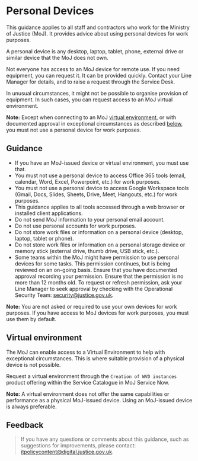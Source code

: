 # Personal Devices

This guidance applies to all staff and contractors who work for the Ministry of Justice \(MoJ\). It provides advice about using personal devices for work purposes.

A personal device is any desktop, laptop, tablet, phone, external drive or similar device that the MoJ does not own.

Not everyone has access to an MoJ device for remote use. If you need equipment, you can request it. It can be provided quickly. Contact your Line Manager for details, and to raise a request through the Service Desk.

In unusual circumstances, it might not be possible to organise provision of equipment. In such cases, you can request access to an MoJ virtual environment.

**Note:** Except when connecting to an MoJ [virtual environment](#virtual-environment), or with documented approval in exceptional circumstances as described [below](#guidance), you must not use a personal device for work purposes.

## Guidance

-   If you have an MoJ-issued device or virtual environment, you must use that.
-   You must not use a personal device to access Office 365 tools \(email, calendar, Word, Excel, Powerpoint, etc.\) for work purposes.
-   You must not use a personal device to access Google Workspace tools \(Gmail, Docs, Slides, Sheets, Drive, Meet, Hangouts, etc.\) for work purposes.
-   This guidance applies to all tools accessed through a web browser or installed client applications.
-   Do not send MoJ information to your personal email account.
-   Do not use personal accounts for work purposes.
-   Do not store work files or information on a personal device \(desktop, laptop, tablet or phone\).
-   Do not store work files or information on a personal storage device or memory stick \(external drive, thumb drive, USB stick, etc.\).
-   Some teams within the MoJ might have permission to use personal devices for some tasks. This permission continues, but is being reviewed on an on-going basis. Ensure that you have documented approval recording your permission. Ensure that the permission is no more than 12 months old. To request or refresh permission, ask your Line Manager to seek approval by checking with the Operational Security Team: [security@justice.gov.uk](mailto:security@justice.gov.uk).

**Note:** You are not asked or required to use your own devices for work purposes. If you have access to MoJ devices for work purposes, you must use them by default.

## Virtual environment

The MoJ can enable access to a Virtual Environment to help with exceptional circumstances. This is where suitable provision of a physical device is not possible.

Request a virtual environment through the `Creation of WVD instances` product offering within the Service Catalogue in MoJ Service Now.

**Note:** A virtual environment does not offer the same capabilities or performance as a physical MoJ-issued device. Using an MoJ-issued device is always preferable.

## Feedback

> If you have any questions or comments about this guidance, such as suggestions for improvements, please contact: [itpolicycontent@digital.justice.gov.uk](mailto:itpolicycontent@digital.justice.gov.uk).

